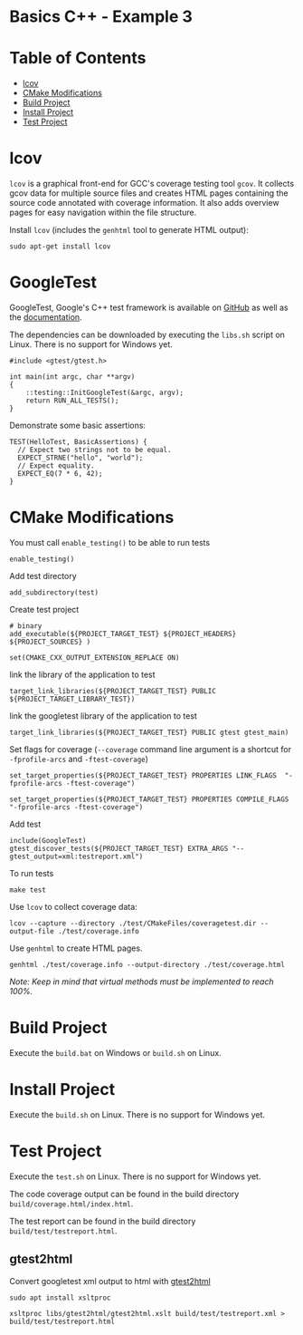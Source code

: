 # Basics C++ - Example 3

# Table of Contents

* [lcov](#lcov)
* [CMake Modifications](#cmake-modifications)
* [Build Project](#build-project)
* [Install Project](#install-project)
* [Test Project](#test-project)

# lcov

`lcov` is a graphical front-end for GCC's coverage testing tool `gcov`.
It collects gcov data for multiple source files and creates HTML pages containing the source code annotated with coverage information.
It also adds overview pages for easy navigation within the file structure.

Install `lcov` (includes the `genhtml` tool to generate HTML output):
~~~
sudo apt-get install lcov
~~~

# GoogleTest

GoogleTest, Google's C++ test framework is available on [GitHub](https://github.com/google/googletest.git) as well as the [documentation](https://google.github.io/googletest/quickstart-cmake.html).

The dependencies can be downloaded by executing the `libs.sh` script on Linux. There is no support for Windows yet.

~~~
#include <gtest/gtest.h>

int main(int argc, char **argv)
{
    ::testing::InitGoogleTest(&argc, argv);
    return RUN_ALL_TESTS();
}
~~~

Demonstrate some basic assertions:
~~~
TEST(HelloTest, BasicAssertions) {
  // Expect two strings not to be equal.
  EXPECT_STRNE("hello", "world");
  // Expect equality.
  EXPECT_EQ(7 * 6, 42);
}
~~~

# CMake Modifications

You must call `enable_testing()` to be able to run tests
~~~
enable_testing()
~~~

Add test directory
~~~
add_subdirectory(test)
~~~

Create test project
~~~
# binary
add_executable(${PROJECT_TARGET_TEST} ${PROJECT_HEADERS} ${PROJECT_SOURCES} )
~~~

~~~
set(CMAKE_CXX_OUTPUT_EXTENSION_REPLACE ON)
~~~

link the library of the application to test
~~~
target_link_libraries(${PROJECT_TARGET_TEST} PUBLIC ${PROJECT_TARGET_LIBRARY_TEST})
~~~

link the googletest library of the application to test
~~~
target_link_libraries(${PROJECT_TARGET_TEST} PUBLIC gtest gtest_main)
~~~

Set flags for coverage (`--coverage` command line argument is a shortcut for `-fprofile-arcs` and `-ftest-coverage`)
~~~
set_target_properties(${PROJECT_TARGET_TEST} PROPERTIES LINK_FLAGS  "-fprofile-arcs -ftest-coverage")

set_target_properties(${PROJECT_TARGET_TEST} PROPERTIES COMPILE_FLAGS  "-fprofile-arcs -ftest-coverage")
~~~

Add test
~~~
include(GoogleTest)
gtest_discover_tests(${PROJECT_TARGET_TEST} EXTRA_ARGS "--gtest_output=xml:testreport.xml")
~~~

To run tests
~~~
make test
~~~

Use `lcov` to collect coverage data:
~~~
lcov --capture --directory ./test/CMakeFiles/coveragetest.dir --output-file ./test/coverage.info
~~~

Use `genhtml` to create HTML pages.
~~~
genhtml ./test/coverage.info --output-directory ./test/coverage.html
~~~
*Note: Keep in mind that virtual methods must be implemented to reach 100%.*

# Build Project

Execute the `build.bat` on Windows or `build.sh` on Linux.

# Install Project

Execute the `build.sh` on Linux. There is no support for Windows yet.

# Test Project

Execute the `test.sh` on Linux. There is no support for Windows yet.

The code coverage output can be found in the build directory `build/coverage.html/index.html`.

The test report can be found in the build directory `build/test/testreport.html`.

## gtest2html

Convert googletest xml output to html with [gtest2html](https://github.com/adarmalik/gtest2html)

~~~
sudo apt install xsltproc
~~~

~~~
xsltproc libs/gtest2html/gtest2html.xslt build/test/testreport.xml > build/test/testreport.html
~~~